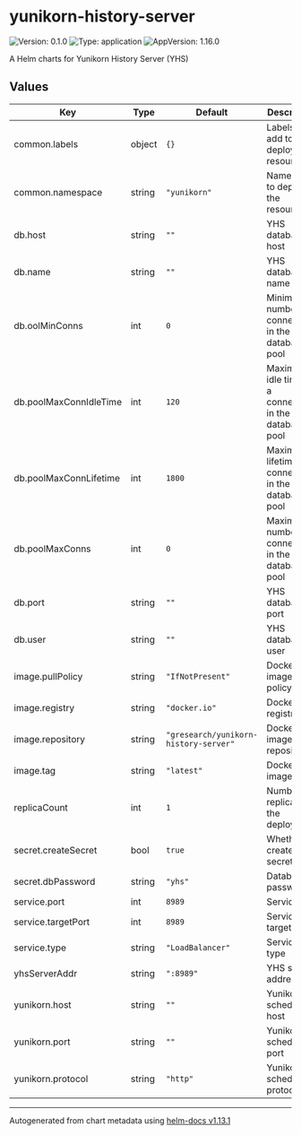 # yunikorn-history-server

![Version: 0.1.0](https://img.shields.io/badge/Version-0.1.0-informational?style=flat-square) ![Type: application](https://img.shields.io/badge/Type-application-informational?style=flat-square) ![AppVersion: 1.16.0](https://img.shields.io/badge/AppVersion-1.16.0-informational?style=flat-square)

A Helm charts for Yunikorn History Server (YHS)

## Values

| Key | Type | Default | Description |
|-----|------|---------|-------------|
| common.labels | object | `{}` | Labels to add to all deployed resources |
| common.namespace | string | `"yunikorn"` | Namespace to deploy the resources |
| db.host | string | `""` | YHS database host |
| db.name | string | `""` | YHS database name |
| db.oolMinConns | int | `0` | Minimum number of connections in the database pool |
| db.poolMaxConnIdleTime | int | `120` | Maximum idle time of a connection in the database pool |
| db.poolMaxConnLifetime | int | `1800` | Maximum lifetime of a connection in the database pool |
| db.poolMaxConns | int | `0` | Maximum number of connections in the database pool |
| db.port | string | `""` | YHS database port |
| db.user | string | `""` | YHS database user |
| image.pullPolicy | string | `"IfNotPresent"` | Docker image pull policy |
| image.registry | string | `"docker.io"` | Docker registry |
| image.repository | string | `"gresearch/yunikorn-history-server"` | Docker image repository |
| image.tag | string | `"latest"` | Docker image tag |
| replicaCount | int | `1` | Number of replicas for the deployment |
| secret.createSecret | bool | `true` | Whether to create the secret |
| secret.dbPassword | string | `"yhs"` | Database password |
| service.port | int | `8989` | Service port |
| service.targetPort | int | `8989` | Service target port |
| service.type | string | `"LoadBalancer"` | Service type |
| yhsServerAddr | string | `":8989"` | YHS server address |
| yunikorn.host | string | `""` | Yunikorn scheduler host |
| yunikorn.port | string | `""` | Yunikorn scheduler port |
| yunikorn.protocol | string | `"http"` | Yunikorn scheduler protocol |

----------------------------------------------
Autogenerated from chart metadata using [helm-docs v1.13.1](https://github.com/norwoodj/helm-docs/releases/v1.13.1)
